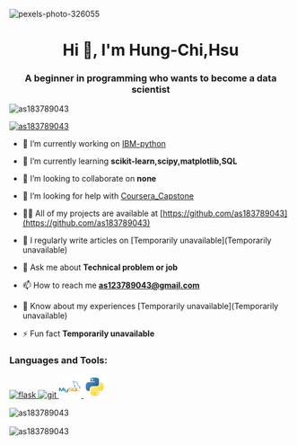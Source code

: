![pexels-photo-326055](https://user-images.githubusercontent.com/56618553/129415799-ede30ad6-3bf8-4aba-9d04-0ceb96ee17f1.jpeg)

<h1 align="center">Hi 👋, I'm Hung-Chi,Hsu</h1>
<h3 align="center">A beginner in programming who wants to become a data scientist</h3>

<p align="left"> <img src="https://komarev.com/ghpvc/?username=as183789043&label=Profile%20views&color=0e75b6&style=flat" alt="as183789043" /> </p>

<p align="left"> <a href="https://github.com/ryo-ma/github-profile-trophy"><img src="https://github-profile-trophy.vercel.app/?username=as183789043" alt="as183789043" /></a> </p>

- 🔭 I’m currently working on [IBM-python](https://github.com/as183789043/IBM-python)

- 🌱 I’m currently learning **scikit-learn,scipy,matplotlib,SQL**

- 👯 I’m looking to collaborate on **none**

- 🤝 I’m looking for help with [Coursera_Capstone](https://github.com/as183789043/Coursera_Capstone)

- 👨‍💻 All of my projects are available at [https://github.com/as183789043](https://github.com/as183789043)

- 📝 I regularly write articles on [Temporarily unavailable](Temporarily unavailable)

- 💬 Ask me about **Technical problem or job**

- 📫 How to reach me **as123789043@gmail.com**

- 📄 Know about my experiences [Temporarily unavailable](Temporarily unavailable)

- ⚡ Fun fact **Temporarily unavailable**


<h3 align="left">Languages and Tools:</h3>
<p align="left"> <a href="https://flask.palletsprojects.com/" target="_blank"> <img src="https://www.vectorlogo.zone/logos/pocoo_flask/pocoo_flask-icon.svg" alt="flask" width="40" height="40"/> </a> <a href="https://git-scm.com/" target="_blank"> <img src="https://www.vectorlogo.zone/logos/git-scm/git-scm-icon.svg" alt="git" width="40" height="40"/> </a> <a href="https://www.mysql.com/" target="_blank"> <img src="https://raw.githubusercontent.com/devicons/devicon/master/icons/mysql/mysql-original-wordmark.svg" alt="mysql" width="40" height="40"/> </a> <a href="https://www.python.org" target="_blank"> <img src="https://raw.githubusercontent.com/devicons/devicon/master/icons/python/python-original.svg" alt="python" width="40" height="40"/> </a> </p>

<p><img align="center" src="https://github-readme-stats.vercel.app/api/top-langs?username=as183789043&show_icons=true&locale=en&layout=compact" alt="as183789043" /></p>

<p><img align="center" src="https://github-readme-streak-stats.herokuapp.com/?user=as183789043&" alt="as183789043" /></p>

